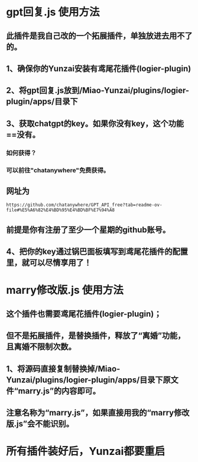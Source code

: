 # gpt回复.js 使用方法
## 此插件是我自己改的一个拓展插件，单独放进去用不了的。
## 1、确保你的Yunzai安装有鸢尾花插件(logier-plugin)
## 2、将gpt回复.js放到/Miao-Yunzai/plugins/logier-plugin/apps/目录下
## 3、获取chatgpt的key。如果你没有key，这个功能==没有。  
### 如何获得？
### 可以前往"chatanywhere"免费获得。
## 网址为
    
    https://github.com/chatanywhere/GPT_API_free?tab=readme-ov-file#%E5%A6%82%E4%BD%95%E4%BD%BF%E7%94%A8
## 前提是你有注册了至少一个星期的github账号。
## 4、把你的key通过锅巴面板填写到鸢尾花插件的配置里，就可以尽情享用了！
# marry修改版.js 使用方法
## 这个插件也需要鸢尾花插件(logier-plugin)；
## 但不是拓展插件，是替换插件，释放了“离婚”功能，且离婚不限制次数。
## 1、将源码直接复制替换掉/Miao-Yunzai/plugins/logier-plugin/apps/目录下原文件“marry.js”的内容即可。
## 注意名称为“marry.js”，如果直接用我的“marry修改版.js”会不能识别。
# 所有插件装好后，Yunzai都要重启
